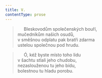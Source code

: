 ```yaml
---
title: V.
contentType: prose
---
```


>      Bleskovodům společenských bouří,  
> mučedníkům našich osudů,  
> v směšnou odplatu pak bratři zdarma  
> ustelou společnou pod hrudu.

>      Ó, kéž byste místo toho lidu  
> v šachtu stlali jeho chudobu,  
> nezaslouženou tu jeho bídu,  
> bolestnou tu hladu porobu.
